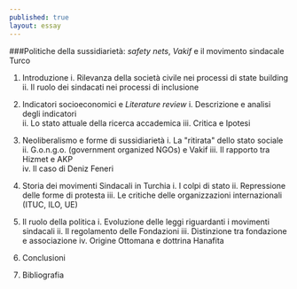 ```yaml
---
published: true
layout: essay
---
```


###Politiche della sussidiarietà: *safety nets*, *Vakif* e il movimento sindacale Turco

1) Introduzione
    i. Rilevanza della società civile nei processi di state building
    ii. Il ruolo dei sindacati nei processi di inclusione
 
2) Indicatori socioeconomici e *Literature review*
    i. Descrizione e analisi degli indicatori  
	ii. Lo stato attuale della ricerca accademica
	iii. Critica e Ipotesi 

3) Neoliberalismo e forme di sussidiarietà
	i. La "ritirata" dello stato sociale
	ii. G.o.n.g.o. (government organized NGOs) e Vakif
	iii. Il rapporto tra Hizmet e AKP	 
	iv. Il caso di Deniz Feneri
 
4) Storia dei movimenti Sindacali in Turchia
	i. I colpi di stato
	ii. Repressione delle forme di protesta
	iii. Le critiche delle organizzazioni internazionali (ITUC, ILO, UE)
	 
5) Il ruolo della politica
	i. Evoluzione delle leggi riguardanti i movimenti sindacali
    ii. Il regolamento delle Fondazioni
    iii. Distinzione tra fondazione e associazione
    iv. Origine Ottomana e dottrina Hanafita
     
8) Conclusioni
 
9) Bibliografia

